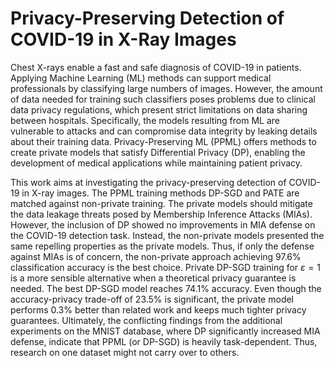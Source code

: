 # Privacy-Preserving Detection of COVID-19 in X-Ray Images

Chest X-rays enable a fast and safe diagnosis of COVID-19 in patients. Applying Machine Learning (ML) methods can support medical professionals by classifying large numbers of images. However, the amount of data needed for training such classifiers poses problems due to clinical data privacy regulations, which present strict limitations on data sharing between hospitals. Specifically, the models resulting from ML are vulnerable to attacks and can compromise data integrity by leaking details about their training data. Privacy-Preserving ML (PPML) offers methods to create private models that satisfy Differential Privacy (DP), enabling the development of medical applications while maintaining patient privacy.

This work aims at investigating the privacy-preserving detection of COVID-19 in X-ray images. The PPML training methods DP-SGD and PATE are matched against non-private training. The private models should mitigate the data leakage threats posed by Membership Inference Attacks (MIAs). However, the inclusion of DP showed no improvements in MIA defense on the COVID-19 detection task. Instead, the non-private models presented the same repelling properties as the private models. Thus, if only the defense against MIAs is of concern, the non-private approach achieving 97.6\% classification accuracy is the best choice. Private DP-SGD training for $\varepsilon = 1$ is a more sensible alternative when a theoretical privacy guarantee is needed. The best DP-SGD model reaches 74.1\% accuracy. Even though the accuracy-privacy trade-off of 23.5\% is significant, the private model performs 0.3\% better than related work and keeps much tighter privacy guarantees. Ultimately, the conflicting findings from the additional experiments on the MNIST database, where DP significantly increased MIA defense, indicate that PPML (or DP-SGD) is heavily task-dependent. Thus, research on one dataset might not carry over to others.